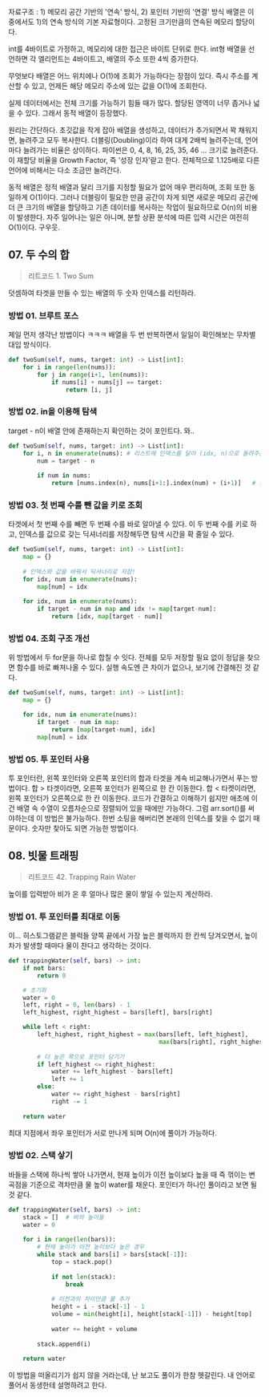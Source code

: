자료구조 : 1) 메모리 공간 기반의 '연속' 방식, 2) 포인터 기반의 '연결' 방식
배열은 이 중에서도 1)의 연속 방식의 기본 자료형이다. 고정된 크기만큼의 연속된 메모리 할당이다.

int를 4바이트로 가정하고, 메모리에 대한 접근은 바이트 단위로 한다.
int형 배열을 선언하면 각 엘리먼트는 4바이트고, 배열의 주소 또한 4씩 증가한다.

무엇보다 배열은 어느 위치에나 O(1)에 조회가 가능하다는 장점이 있다.
즉시 주소를 계산할 수 있고, 언제든 해당 메모리 주소에 있는 값을 O(1)에 조회한다.

실제 데이터에서는 전체 크기를 가능하기 힘들 때가 많다.
할당된 영역이 너무 좁거나 넓을 수 있다. 그래서 동적 배열이 등장했다.

원리는 간단하다. 초깃값을 작게 잡아 배열을 생성하고, 데이터가 추가되면서 꽉 채워지면, 늘려주고 모두 복사한다.
더블링(Doubling)이라 하여 대게 2배씩 늘려주는데, 언어마다 늘려가는 비율은 상이하다.
파이썬은 0, 4, 8, 16, 25, 35, 46 ... 크기로 늘려준다.
이 재할당 비율을 Growth Factor, 즉 '성장 인자'랃고 한다. 전체적으로 1.125배로 다른 언어에 비해서는 다소 조금만 늘려간다. 

동적 배열은 정적 배열과 달리 크기를 지정할 필요가 없어 매우 편리하며, 조회 또한 동일하게 O(1)이다.
그러나 더블링이 필요한 만큼 공간이 차게 되면 새로운 메모리 공간에 더 큰 크기의 배열을 할당하고 기존 데이터를 복사하는 작업이 필요하므로 O(n)의 비용이 발생한다.
자주 일어나는 일은 아니며, 분할 상환 분석에 따른 입력 시간은 여전히 O(1)이다. 구우웃.

## 07. 두 수의 합
> 리트코드 1. Two Sum

덧셈하여 타겟을 만들 수 있는 배열의 두 숫자 인덱스를 리턴하라.

### 방법 01. 브루트 포스
제일 먼저 생각난 방법이다 ㅋㅋㅋ
배열을 두 번 반복하면서 일일이 확인해보는 무차별 대입 방식이다. 
```python
def twoSum(self, nums, target: int) -> List[int]:
    for i in range(len(nums)):
        for j in range(i+1, len(nums)):
            if nums[i] + nums[j] == target:
                return [i, j]
```

### 방법 02. in을 이용해 탐색
target - n이 배열 안에 존재하는지 확인하는 것이 포인트다. 와..
```python
def twoSum(self, nums, target: int) -> List[int]:
    for i, n in enumerate(nums): # 리스트에 인덱스를 달아 (idx, n)으로 돌려주는 enumerate
        num = target - n
        
        if num in nums:
            return [nums.index(n), nums[i+1:].index(num) + (i+1)]   # 중복된 수를 피하기 위한 발악
```


### 방법 03. 첫 번째 수를 뺀 값을 키로 조회
타겟에서 첫 번째 수를 빼면 두 번째 수를 바로 알아낼 수 있다.
이 두 번째 수를 키로 하고, 인덱스를 값으로 갖는 딕셔너리를 저장해두면 탐색 시간을 확 줄일 수 있다.
```python
def twoSum(self, nums, target: int) -> List[int]:
    map = {}
    
    # 인덱스와 값을 바꿔서 딕셔너리로 저장!
    for idx, num in enumerate(nums):
        map[num] = idx
    
    for idx, num in enumerate(nums):
        if target - num in map and idx != map[target-num]:
            return [idx, map[target - num]]
```

### 방법 04. 조회 구조 개선
위 방법에서 두 for문을 하나로 합칠 수 잇다.
전체를 모두 저장할 필요 없이 정답을 찾으면 함수를 바로 빠져나올 수 있다.
실행 속도엔 큰 차이가 없으나, 보기에 간결해진 것 같다.

```python
def twoSum(self, nums, target: int) -> List[int]:
    map = {}

    for idx, num in enumerate(nums):
        if target - num in map:
            return [map[target-num], idx]
        map[num] = idx
```

### 방법 05. 투 포인터 사용
투 포인터란, 왼쪽 포인터와 오른쪽 포인터의 합과 타겟을 계속 비교해나가면서 푸는 방법이다.
합 > 타겟이라면, 오른쪽 포인터가 왼쪽으로 한 칸 이동한다.
합 < 타켓이라면, 왼쪽 포인터가 오른쪽으로 한 칸 이동한다.
코드가 간결하고 이해하기 쉽지만 애초에 이건 배열 속 수열이 오름차순으로 정렬되어 있을 때에만 가능하다.
그럼 arr.sort()를 써야하는데 이 방법은 불가능하다. 한번 소팅을 해버리면 본래의 인덱스를 찾을 수 없기 때문이다.
숫자만 찾아도 되면 가능한 방법이다.


## 08. 빗물 트래핑
> 리트코드 42. Trapping Rain Water

높이를 입력받아 비가 온 후 얼마나 많은 물이 쌓일 수 있는지 계산하라.

### 방법 01. 투 포인터를 최대로 이동
이... 히스토그램같은 블럭들
양쪽 끝에서 가장 높은 블럭까지 한 칸씩 당겨오면서, 높이 차가 발생할 때마다 물이 찬다고 생각하는 것이다.

```python
def trappingWater(self, bars) -> int:
    if not bars:
        return 0

    # 초기화
    water = 0
    left, right = 0, len(bars) - 1
    left_highest, right_highest = bars[left], bars[right]

    while left < right:
        left_highest, right_highest = max(bars[left, left_highest],
                                          max(bars[right], right_highest))
        
        # 더 높은 쪽으로 포인터 당기기        
        if left_highest <= right_highest:
            water += left_highest - bars[left]
            left += 1
        else:
            water += right_highest - bars[right]
            right -= 1
    
    return water
```

최대 지점에서 좌우 포인터가 서로 만나게 되며 O(n)에 풀이가 가능하다.


### 방법 02. 스택 샇기
바들을 스택에 하나씩 쌓아 나가면서, 현재 높이가 이전 높이보다 높을 때 즉 꺾이는 변곡점을 기준으로 격차만큼 물 높이 water를 채운다.
포인터가 하나인 풀이라고 보면 될 것 같다.
```python
def trappingWater(self, bars) -> int:
    stack = []  # 바의 높이들
    water = 0
    
    for i in range(len(bars)):
        # 현재 높이가 이전 높이보다 높은 경우
        while stack and bars[i] > bars[stack[-1]]:
            top = stack.pop()
            
            if not len(stack):
                break
            
            # 이전과의 차이만큼 물 추가
            height = i - stack[-1] - 1
            volume = min(height[i], height[stack[-1]]) - height[top]
            
            water += height + volume
        
        stack.append(i)
    
    return water
```

이 방법을 떠올리기가 쉽지 않을 거라는데, 난 보고도 풀이가 한참 헷갈린다.
내 언어로 풀어서 동생한테 설명하려고 한다.
